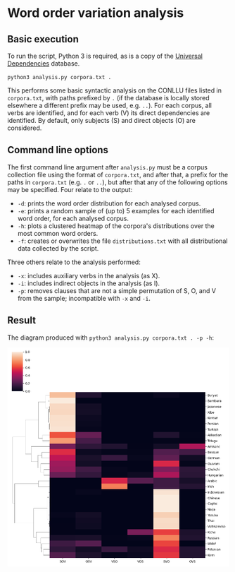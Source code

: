 # Word order variation analysis

## Basic execution

To run the script, Python 3 is required, as is a copy of the [Universal Dependencies](https://universaldependencies.org/) database.

```
python3 analysis.py corpora.txt .
```

This performs some basic syntactic analysis on the CONLLU files listed in `corpora.txt`, with paths prefixed by `.` (if the database is locally stored elsewhere a different prefix may be used, e.g. `..`). For each corpus, all verbs are identified, and for each verb (V) its direct dependencies are identified. By default, only subjects (S) and direct objects (O) are considered.

## Command line options

The first command line argument after `analysis.py` must be a corpus collection file using the format of `corpora.txt`, and after that, a prefix for the paths in `corpora.txt` (e.g. `.` or `..`), but after that any of the following options may be specified. Four relate to the output:

- `-d`: prints the word order distribution for each analysed corpus.
- `-e`: prints a random sample of (up to) 5 examples for each identified word order, for each analysed corpus.
- `-h`: plots a clustered heatmap of the corpora's distributions over the most common word orders.
- `-f`: creates or overwrites the file `distributions.txt` with all distributional data collected by the script.

Three others relate to the analysis performed:

- `-x`: includes auxiliary verbs in the analysis (as X).
- `-i`: includes indirect objects in the analysis (as I).
- `-p`: removes clauses that are not a simple permutation of S, O, and V from the sample; incompatible with `-x` and `-i`.

## Result

The diagram produced with `python3 analysis.py corpora.txt . -p -h`:

![Distributions](heatmap.png)